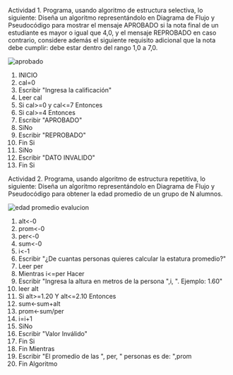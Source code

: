 Actividad 1. Programa, usando algoritmo de estructura selectiva, lo siguiente:
Diseña un algoritmo representándolo en Diagrama de Flujo y Pseudocódigo para mostrar el mensaje APROBADO si la nota final de un estudiante es mayor o igual que 4,0,
y el mensaje REPROBADO en caso contrario, considere además el siguiente requisito adicional que la nota debe cumplir: debe estar dentro del rango 1,0 a 7,0.


![aprobado](https://user-images.githubusercontent.com/103066775/166502913-ac3cbf36-864e-4b4b-b156-cea4d889b8a9.png)


1.    INICIO
2.    cal=0
3.    Escribir "Ingresa la calificación"
4.    Leer cal
5.    Si cal>=0 y cal<=7 Entonces
6.    Si cal>=4 Entonces
7.    Escribir "APROBADO"
8.    SiNo
9.    Escribir "REPROBADO"
10.   Fin Si
11.   SiNo
12.   Escribir "DATO INVALIDO"
13.   Fin Si


Actividad 2. Programa, usando algoritmo de estructura repetitiva, lo siguiente:
Diseña un algoritmo representándolo en Diagrama de Flujo y Pseudocódigo para obtener la edad promedio de un grupo de N alumnos.


![edad promedio evalucion](https://user-images.githubusercontent.com/103066775/166502960-7b5102ff-b80f-43b7-8c95-bcd501fa215f.png)


1. alt<-0
2. prom<-0
3. per<-0
4. sum<-0
5. i<-1
6. Escribir "¿De cuantas personas quieres calcular la estatura promedio?"
7. Leer per
8. 	Mientras i<=per Hacer
9. 	Escribir "Ingresa la altura en metros de la persona ",i, ". Ejemplo: 1.60"
10. leer alt
11. Si alt>=1.20 Y alt<=2.10 Entonces
12. sum<-sum+alt
13. prom<-sum/per
14. i=i+1
15. SiNo
16. Escribir "Valor Inválido"
17. Fin Si
18.	Fin Mientras
19.	Escribir "El promedio de las ", per, " personas es de: ",prom
20. Fin Algoritmo
